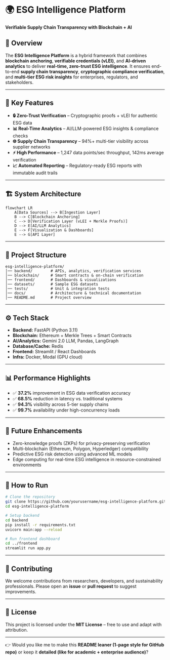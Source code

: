 # 🌍 ESG Intelligence Platform

**Verifiable Supply Chain Transparency with Blockchain + AI**

## 📌 Overview

The **ESG Intelligence Platform** is a hybrid framework that combines **blockchain anchoring**, **verifiable credentials (vLEI)**, and **AI-driven analytics** to deliver **real-time, zero-trust ESG intelligence**. It ensures end-to-end **supply chain transparency**, **cryptographic compliance verification**, and **multi-tier ESG risk insights** for enterprises, regulators, and stakeholders.

---

## 🚀 Key Features

* **🔒 Zero-Trust Verification** – Cryptographic proofs + vLEI for authentic ESG data
* **📊 Real-Time Analytics** – AI/LLM-powered ESG insights & compliance checks
* **🌐 Supply Chain Transparency** – 94%+ multi-tier visibility across supplier networks
* **⚡ High Performance** – 1,247 data points/sec throughput, 142ms average verification
* **📈 Automated Reporting** – Regulatory-ready ESG reports with immutable audit trails

---

## 🏗️ System Architecture

```mermaid
flowchart LR
    A[Data Sources] --> B[Ingestion Layer]
    B --> C[Blockchain Anchoring]
    C --> D[Verification Layer (vLEI + Merkle Proofs)]
    D --> E[AI/LLM Analytics]
    E --> F[Visualization & Dashboards]
    E --> G[API Layer]
```

---

## 📂 Project Structure

```
esg-intelligence-platform/
│── backend/        # APIs, analytics, verification services
│── blockchain/     # Smart contracts & on-chain verification
│── frontend/       # Dashboards & visualizations
│── datasets/       # Sample ESG datasets
│── tests/          # Unit & integration tests
│── docs/           # Architecture & technical documentation
│── README.md       # Project overview
```

---

## ⚙️ Tech Stack

* **Backend:** FastAPI (Python 3.11)
* **Blockchain:** Ethereum + Merkle Trees + Smart Contracts
* **AI/Analytics:** Gemini 2.0 LLM, Pandas, LangGraph
* **Database/Cache:** Redis
* **Frontend:** Streamlit / React Dashboards
* **Infra:** Docker, Modal (GPU cloud)

---

## 📊 Performance Highlights

* ✅ **37.2%** improvement in ESG data verification accuracy
* ✅ **68.5%** reduction in latency vs. traditional systems
* ✅ **94.3%** visibility across 5-tier supply chains
* ✅ **99.7%** availability under high-concurrency loads

---

## 🔮 Future Enhancements

* Zero-knowledge proofs (ZKPs) for privacy-preserving verification
* Multi-blockchain (Ethereum, Polygon, Hyperledger) compatibility
* Predictive ESG risk detection using advanced ML models
* Edge computing for real-time ESG intelligence in resource-constrained environments

---

## 📖 How to Run

```bash
# Clone the repository
git clone https://github.com/yourusername/esg-intelligence-platform.git
cd esg-intelligence-platform

# Setup backend
cd backend
pip install -r requirements.txt
uvicorn main:app --reload

# Run frontend dashboard
cd ../frontend
streamlit run app.py
```

---

## 🤝 Contributing

We welcome contributions from researchers, developers, and sustainability professionals. Please open an **issue** or **pull request** to suggest improvements.

---

## 📜 License

This project is licensed under the **MIT License** – free to use and adapt with attribution.

---

👉 Would you like me to make this **README leaner (1-page style for GitHub repo)** or keep it **detailed (like for academic + enterprise audience)**?
